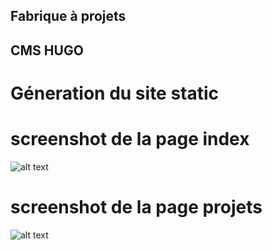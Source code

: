 ## Fabrique à projets 
## CMS HUGO

# Géneration du site static 

# screenshot de la page index

![alt text](https://github.com/Nicolas-Turck/FAP-HUGO/blob/main/themes/fapTh%C3%A8me/static/img/index.png)

# screenshot de la page projets

![alt text](https://github.com/Nicolas-Turck/FAP-HUGO/blob/nicos/themes/fapTh%C3%A8me/static/img/projetscreenshot.png)

